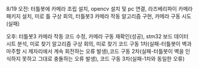 8/19
	오전: 터틀봇에 카메라 조립 설치, opencv 설치 및 pc 연결, 라즈베리파이 카메라 패키지 설치, 미로 틀 구상 회의, 터틀봇3 카메라 작동 알고리즘 구현, 카메라 구동 시도(실패)
 
  오후: 터틀봇3 카메라 작동 코드 수정, 카메라 구동 재확인(성공), stm32 보드 데이터 시트 분석, 미로 찾기 알고리즘 구상 회의, 미로 찾기 코드 구동 1차(실패-터틀봇이 벽과 마주할 시 제자리에서 계속 회전하는 오류 발생),코드 구동 2차(실패-터틀봇이 벽을 인식하지 못하고 그대로 충돌하는 오류 발생), 코드 구동 3차(실패-1차와 동일한 오류)
